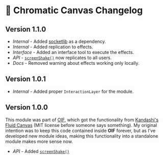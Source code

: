 # 🎴 Chromatic Canvas Changelog

## Version 1.1.0

- *Internal* - Added [socketlib](https://foundryvtt.com/packages/socketlib) as a dependency.
- *Internal* - Added replication to effects.
- *Interface* - Added an interface tool to execute the effects.
- *API* - [`screenShake()`](https://docs.rpgmadesimple.com/FVTT-ChromaticCanvas/#/apiReference?id=screen-shake) now replicates to all users.
- *Docs* - Removed warning about effects working only locally.

## Version 1.0.1

- *Internal* - Added proper `InteractionLayer` for the module.

## Version 1.0.0

This module was part of [OIF](https://foundryvtt.com/packages/object-interaction-fx), which got the functionality from [Kandashi's Fluid Canvas](https://github.com/kandashi/kandashis-fluid-canvas) (MIT license before someone says something). My original intention was to keep this code contained inside **OIF** forever, but as I've developed new module ideas, making this functionality into a standalone module makes more sense now.

- *API* - Added [`screenShake()`](https://docs.rpgmadesimple.com/FVTT-ChromaticCanvas/#/apiReference?id=screen-shake)

##

